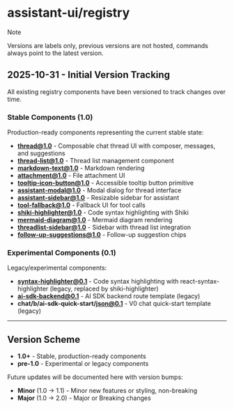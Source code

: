# assistant-ui/registry

> [!NOTE]
> Versions are labels only, previous versions are not hosted, commands always point to the latest version.

## 2025-10-31 - Initial Version Tracking

All existing registry components have been versioned to track changes over time.

### Stable Components (1.0)

Production-ready components representing the current stable state:

- **thread@1.0** - Composable chat thread UI with composer, messages, and suggestions
- **thread-list@1.0** - Thread list management component
- **markdown-text@1.0** - Markdown rendering
- **attachment@1.0** - File attachment UI
- **tooltip-icon-button@1.0** - Accessible tooltip button primitive
- **assistant-modal@1.0** - Modal dialog for thread interface
- **assistant-sidebar@1.0** - Resizable sidebar for assistant
- **tool-fallback@1.0** - Fallback UI for tool calls
- **shiki-highlighter@1.0** - Code syntax highlighting with Shiki
- **mermaid-diagram@1.0** - Mermaid diagram rendering
- **threadlist-sidebar@1.0** - Sidebar with thread list integration
- **follow-up-suggestions@1.0** - Follow-up suggestion chips

### Experimental Components (0.1)

Legacy/experimental components:

- **syntax-highlighter@0.1** - Code syntax highlighting with react-syntax-highlighter (legacy, replaced by shiki-highlighter)
- **ai-sdk-backend@0.1** - AI SDK backend route template (legacy)
- **chat/b/ai-sdk-quick-start/json@0.1** - V0 chat quick-start template (legacy)

---

## Version Scheme

- **1.0+** - Stable, production-ready components
- **pre-1.0** - Experimental or legacy components

Future updates will be documented here with version bumps:

- **Minor** (1.0 → 1.1) - Minor new features or styling, non-breaking
- **Major** (1.0 → 2.0) - Major or Breaking changes
